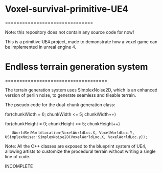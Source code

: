# Voxel-survival-primitive-UE4

===============================

Note: this repository does not contain any source code for now!

This is a primitive UE4 project, made to demonstrate how a voxel game can be implemented in unreal engine 4.

# Endless terrain generation system

====================================

The terrain generation system uses SimplexNoise2D, which is an enhanced version of perlin noise, to generate seamless and tileable terrain.

The pseudo code for the dual-chunk generation class:

for(chunkWidth = 0; chunkWidth <= 5; chunkWidth++)

   for(chunkHeight = 0; chunkHeight <= 5; chunkHeight++)
   
       UWorldSetWorldLocation(VoxelWorldLoc.X, VoxelWorldLoc.Y, USimplexNoise::SimplexNoise2D(VoxelWorldLoc.X, VoxelWorldLoc.y));
       
Note: All the C++ classes are exposed to the blueprint system of UE4, allowing artists to customize the procedural terrain without writing a single line of code.

INCOMPLETE
       

          

